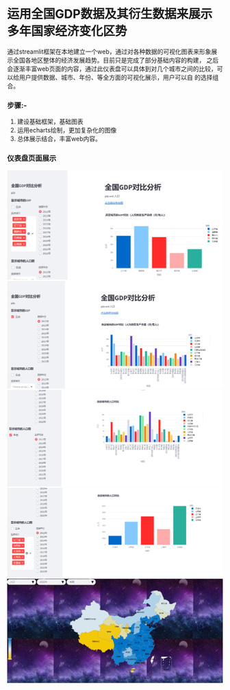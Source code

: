 # 运用全国GDP数据及其衍生数据来展示多年国家经济变化区势
通过streamlit框架在本地建立一个web，通过对各种数据的可视化图表来形象展示全国各地区整体的经济发展趋势。目前只是完成了部分基础内容的构建，
之后会逐渐丰富web页面的内容，通过此仪表盘可以具体到对几个城市之间的比较，可以给用户提供数据、城市、年份、等全方面的可视化展示，用户可以自
的选择组合。

### 步骤:-
1. 建设基础框架，基础图表
2. 运用echarts绘制，更加复杂化的图像
3. 总体展示结合，丰富web内容。

### 仪表盘页面展示
![Example image](GDP1.png)
![Example image](GDP2.png)
![Example image](人口1.png)
![Example image](人口2.png)
![Example image](地图1.png)
